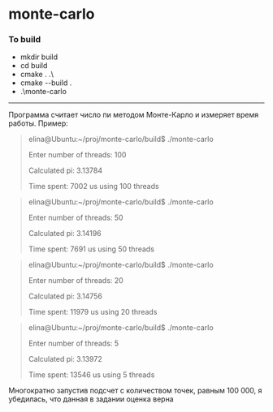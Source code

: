 # monte-carlo

### To build
- mkdir build
- cd build
- cmake . .\
- cmake --build .
- .\monte-carlo
---------------
Программа считает число пи методом Монте-Карло и измеряет время работы. Пример:
>elina@Ubuntu:~/proj/monte-carlo/build$ ./monte-carlo
>
>Enter number of threads: 100
>
>Calculated pi: 3.13784
>
>Time spent: 7002 us using 100 threads

>elina@Ubuntu:~/proj/monte-carlo/build$ ./monte-carlo
>
>Enter number of threads: 50
>
>Calculated pi: 3.14196
>
>Time spent: 7691 us using 50 threads

>elina@Ubuntu:~/proj/monte-carlo/build$ ./monte-carlo
>
>Enter number of threads: 20
>
>Calculated pi: 3.14756
>
>Time spent: 11979 us using 20 threads

>elina@Ubuntu:~/proj/monte-carlo/build$ ./monte-carlo
>
>Enter number of threads: 5
>
>Calculated pi: 3.13972
>
>Time spent: 13546 us using 5 threads

Многократно запустив подсчет с количеством точек, равным 100 000, я убедилась, что данная в задании оценка верна